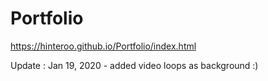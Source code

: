 # Portfolio

https://hinteroo.github.io/Portfolio/index.html

Update : Jan 19, 2020 -
added video loops as background :)
